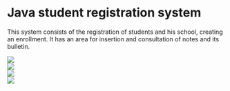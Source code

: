 # Java student registration system

This system consists of the registration of  students and his school, creating an enrollment. It has an area for insertion and consultation of notes and its bulletin.

<img src="https://i.ibb.co/XFxXGB0/aluno1.jpg"></img>
<br>
<img src="https://i.ibb.co/54p2jV4/aluno2.jpg"></img>
<br>
<img src="https://i.ibb.co/Lp4Y3fM/notas2.jpg"></img>
<br>
<img src="https://i.ibb.co/GP9KQ9c/boletim.jpg"></img>
<br>
